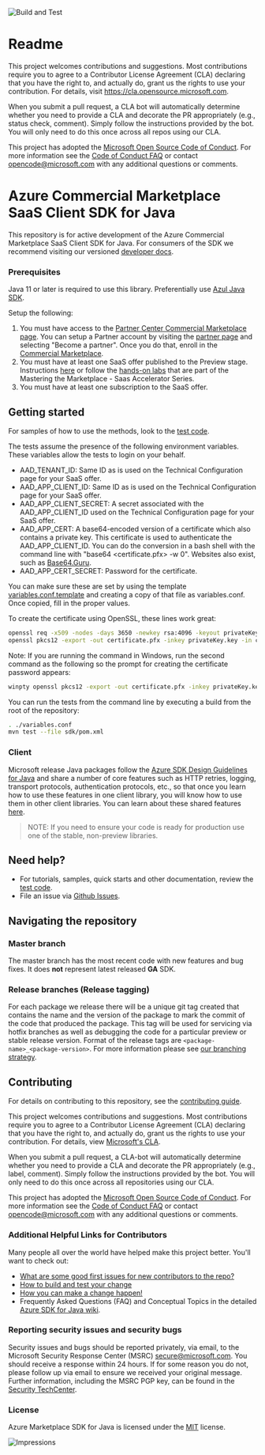 ![Build and Test](https://github.com/microsoft/commercial-marketplace-client-java/actions/workflows/build-and-test.yml/badge.svg?branch=main&event=push)

# Readme

This project welcomes contributions and suggestions. Most contributions require you to agree to a
Contributor License Agreement (CLA) declaring that you have the right to, and actually do, grant us
the rights to use your contribution. For details, visit https://cla.opensource.microsoft.com.

When you submit a pull request, a CLA bot will automatically determine whether you need to provide
a CLA and decorate the PR appropriately (e.g., status check, comment). Simply follow the instructions
provided by the bot. You will only need to do this once across all repos using our CLA.

This project has adopted the [Microsoft Open Source Code of Conduct](https://opensource.microsoft.com/codeofconduct/).
For more information see the [Code of Conduct FAQ](https://opensource.microsoft.com/codeofconduct/faq/) or
contact [opencode@microsoft.com](mailto:opencode@microsoft.com) with any additional questions or comments.


# Azure Commercial Marketplace SaaS Client SDK for Java

This repository is for active development of the Azure Commercial Marketplace SaaS Client SDK for Java. For consumers of the SDK we recommend visiting our versioned [developer docs](README.md).

### Prerequisites

Java 11 or later is required to use this library. Preferentially use [Azul Java SDK](https://www.azul.com/downloads/zulu-community/?package=jdk).

Setup the following:

1. You must have access to the [Partner Center Commercial Marketplace page](https://partner.microsoft.com/dashboard/commercial-marketplace/). You can setup a Partner account by visiting the [partner page](https://partner.microsoft.com/) and selecting "Become a partner". Once you do that, enroll in the [Commercial Marketplace](https://docs.microsoft.com/azure/marketplace/partner-center-portal/create-account).  
1. You must have at least one SaaS offer published to the Preview stage. Instructions [here](https://docs.microsoft.com/azure/marketplace/partner-center-portal/create-new-saas-offer) or follow the [hands-on labs](https://microsoft.github.io/Mastering-the-Marketplace/saas-accelerator/#hands-on-labs) that are part of the Mastering the Marketplace - Saas Accelerator Series.
1. You must have at least one subscription to the SaaS offer.

## Getting started

For samples of how to use the methods, look to the [test code](./sdk/src/test/java/com/azure/marketplace/tests/).

The tests assume the presence of the following environment variables. These variables allow the tests to login on your behalf.

- AAD_TENANT_ID: Same ID as is used on the Technical Configuration page for your SaaS offer.
- AAD_APP_CLIENT_ID: Same ID as is used on the Technical Configuration page for your SaaS offer.
- AAD_APP_CLIENT_SECRET: A secret associated with the AAD_APP_CLIENT_ID used on the Technical Configuration page for your SaaS offer.
- AAD_APP_CERT: A base64-encoded version of a certificate which also contains a private key. This certificate is used to authenticate the AAD_APP_CLIENT_ID. You can do the conversion in a bash shell with the command line with "base64 &lt;certificate.pfx&gt; -w 0". Websites also exist, such as [Base64.Guru](https://base64.guru/converter/encode/file).
- AAD_APP_CERT_SECRET: Password for the certificate.

You can make sure these are set by using the template [variables.conf.template](./variables.conf.template) and creating a copy of that file as variables.conf. Once copied, fill in the proper values.

To create the certificate using OpenSSL, these lines work great:

```bash
openssl req -x509 -nodes -days 3650 -newkey rsa:4096 -keyout privateKey.key -out certificate.pem
openssl pkcs12 -export -out certificate.pfx -inkey privateKey.key -in certificate.pem
```

Note: If you are running the command in Windows, run the second command as the following so the prompt for creating the certificate password appears:

```bash
winpty openssl pkcs12 -export -out certificate.pfx -inkey privateKey.key -in certificate.pem
```

You can run the tests from the command line by executing a build from the root of the repository: 
```bash
. ./variables.conf
mvn test --file sdk/pom.xml
```

### Client

Microsoft release Java packages follow the [Azure SDK Design Guidelines for Java](https://azure.github.io/azure-sdk/java/guidelines/) and share a number of core features such as HTTP retries, logging, transport protocols, authentication protocols, etc., so that once you learn how to use these features in one client library, you will know how to use them in other client libraries. You can learn about these shared features [here](https://github.com/Azure/azure-sdk-for-java/blob/master/sdk/core/azure-core/README.md).

> NOTE: If you need to ensure your code is ready for production use one of the stable, non-preview libraries.

## Need help?

- For tutorials, samples, quick starts and other documentation, review the [test code](./sdk/src/test/java/com/microsoft/azure/marketplace/tests).
- File an issue via [Github Issues](https://github.com/Azure/commercial-marketplace-saas-sdk-client-java/issues/new/choose).

## Navigating the repository

### Master branch

The master branch has the most recent code with new features and bug fixes. It does **not** represent latest released **GA** SDK.

### Release branches (Release tagging)

For each package we release there will be a unique git tag created that contains the name and the version of the package to mark the commit of the code that produced the package. This tag will be used for servicing via hotfix branches as well as debugging the code for a particular preview or stable release version.
Format of the release tags are `<package-name>_<package-version>`. For more information please see [our branching strategy](https://github.com/Azure/azure-sdk/blob/master/docs/policies/repobranching.md#release-tagging).

## Contributing

For details on contributing to this repository, see the [contributing guide](CONTRIBUTING.md).

This project welcomes contributions and suggestions. Most contributions require you to agree to a Contributor License Agreement (CLA) declaring that you have the right to, and actually do, grant us the rights to use your contribution. For details, view [Microsoft's CLA](https://cla.microsoft.com).

When you submit a pull request, a CLA-bot will automatically determine whether you need to provide a CLA and decorate the PR appropriately (e.g., label, comment). Simply follow the instructions provided by the bot. You will only need to do this once across all repositories using our CLA.

This project has adopted the [Microsoft Open Source Code of Conduct](https://opensource.microsoft.com/codeofconduct/). For more information see the [Code of Conduct FAQ](https://opensource.microsoft.com/codeofconduct/faq/) or contact [opencode@microsoft.com](mailto:opencode@microsoft.com) with any additional questions or comments.

### Additional Helpful Links for Contributors

Many people all over the world have helped make this project better.  You'll want to check out:

- [What are some good first issues for new contributors to the repo?](https://github.com/azure/azure-sdk-for-java/issues?q=is%3Aopen+is%3Aissue+label%3A%22up+for+grabs%22)
- [How to build and test your change](CONTRIBUTING.md#developer-guide)
- [How you can make a change happen!](CONTRIBUTING.md#pull-requests)
- Frequently Asked Questions (FAQ) and Conceptual Topics in the detailed [Azure SDK for Java wiki](https://github.com/azure/azure-sdk-for-java/wiki).

### Reporting security issues and security bugs

Security issues and bugs should be reported privately, via email, to the Microsoft Security Response Center (MSRC) <secure@microsoft.com>. You should receive a response within 24 hours. If for some reason you do not, please follow up via email to ensure we received your original message. Further information, including the MSRC PGP key, can be found in the [Security TechCenter](https://www.microsoft.com/msrc/faqs-report-an-issue).

### License

Azure Marketplace SDK for Java is licensed under the [MIT](LICENSE.txt) license.

<!-- Links -->
![Impressions](https://azure-sdk-impressions.azurewebsites.net/api/impressions/commercial-marketplace-saas-sdk-client-java%2FREADME.png)
